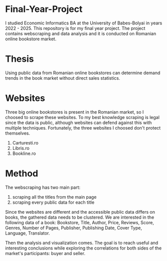 # Final-Year-Project
I studied Economic Informatics BA at the University of Babes-Bolyai in years 2022 - 2025. This repository is for my final year project. The project contains webscraping and data analysis and it is conducted on Romanian online bookstore market.

# Thesis
Using public data from Romanian online bookstores can determine demand trends in the book market without direct sales statistics.

# Websites
Three big online bookstores is present in the Romanian market, so I choosed to scrape these websites. To my best knowledge scraping is legal since the data is public, although websites can defend against this with multiple techniques. Fortunately, the three websites I choosed don't protect themselves.

1. Carturesti.ro
2. Libris.ro
3. Bookline.ro

# Method
The webscraping has two main part:
1. scraping all the titles from the main page
2. scraping every public data for each title
   
Since the websites are different and the accessible public data differs on books, the gathered data needs to be clustered. We are interested in the following data of a book:
Bookstore, Title, Author, Price, Reviews, Score, Genres, Number of Pages, Publisher, Publishing Date, Cover Type, Language, Translator.

Then the analysis and visualization comes. The goal is to reach useful and interesting conclusions while exploring the correlations for both sides of the market's participants: buyer and seller. 

